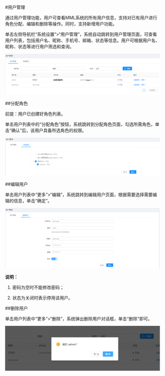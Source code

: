 #用户管理

通过用户管理功能，用户可查看MML系统的所有用户信息，支持对已有用户进行角色分配、编辑和删除等操作。同时，支持新增用户功能。

单击左侧导航栏“系统设置”>“用户管理”，系统自动跳转到用户管理页面，可查看用户列表，包括用户名、昵称、手机号、邮箱、状态等信息。用户可根据用户名、昵称、状态等进行用户筛选和查询。

![](/user_guide/fig/5-01.png)

##分配角色

前提：用户已创建好角色列表。

单击用户列表中的“分配角色”按钮，系统跳转到分配角色页面，勾选所需角色，单击“确认”后，该用户具备所选角色的权限。

![](/user_guide/fig/5-02.png)

##编辑用户

单击用户列表中“更多”>“编辑”，系统跳转到编辑用户页面，根据需要选择需要编辑的信息，单击“确定”。

![](/user_guide/fig/5-03.png)

**说明：**

1. 密码为空时不能修改密码；

2. 状态为关闭时表示停用该用户。

##删除用户

单击用户列表中“更多”>“删除”，系统弹出删除用户对话框，单击“删除”即可。

![](/user_guide/fig/5-04.png)







